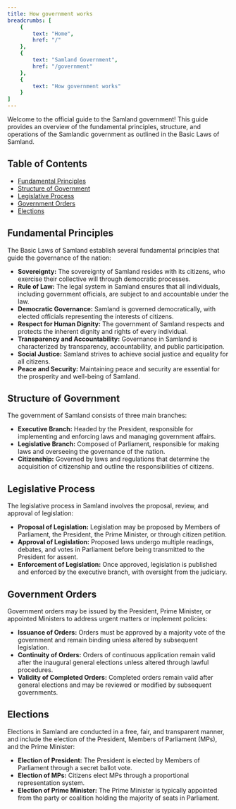 ```yaml
---
title: How government works
breadcrumbs: [
    {
        text: "Home",
        href: "/"
    },
    {
        text: "Samland Government",
        href: "/government"
    },
    {
        text: "How government works"
    }
]
---
```


Welcome to the official guide to the Samland government! This guide provides an overview of the fundamental principles, structure, and operations of the Samlandic government as outlined in the Basic Laws of Samland.

<!-- omit from toc -->
## Table of Contents

- [Fundamental Principles](#fundamental-principles)
- [Structure of Government](#structure-of-government)
- [Legislative Process](#legislative-process)
- [Government Orders](#government-orders)
- [Elections](#elections)

## Fundamental Principles

The Basic Laws of Samland establish several fundamental principles that guide the governance of the nation:

- **Sovereignty:** The sovereignty of Samland resides with its citizens, who exercise their collective will through democratic processes.
- **Rule of Law:** The legal system in Samland ensures that all individuals, including government officials, are subject to and accountable under the law.
- **Democratic Governance:** Samland is governed democratically, with elected officials representing the interests of citizens.
- **Respect for Human Dignity:** The government of Samland respects and protects the inherent dignity and rights of every individual.
- **Transparency and Accountability:** Governance in Samland is characterized by transparency, accountability, and public participation.
- **Social Justice:** Samland strives to achieve social justice and equality for all citizens.
- **Peace and Security:** Maintaining peace and security are essential for the prosperity and well-being of Samland.

## Structure of Government

The government of Samland consists of three main branches:

- **Executive Branch:** Headed by the President, responsible for implementing and enforcing laws and managing government affairs.
- **Legislative Branch:** Composed of Parliament, responsible for making laws and overseeing the governance of the nation.
- **Citizenship:** Governed by laws and regulations that determine the acquisition of citizenship and outline the responsibilities of citizens.

## Legislative Process

The legislative process in Samland involves the proposal, review, and approval of legislation:

- **Proposal of Legislation:** Legislation may be proposed by Members of Parliament, the President, the Prime Minister, or through citizen petition.
- **Approval of Legislation:** Proposed laws undergo multiple readings, debates, and votes in Parliament before being transmitted to the President for assent.
- **Enforcement of Legislation:** Once approved, legislation is published and enforced by the executive branch, with oversight from the judiciary.

## Government Orders

Government orders may be issued by the President, Prime Minister, or appointed Ministers to address urgent matters or implement policies:

- **Issuance of Orders:** Orders must be approved by a majority vote of the government and remain binding unless altered by subsequent legislation.
- **Continuity of Orders:** Orders of continuous application remain valid after the inaugural general elections unless altered through lawful procedures.
- **Validity of Completed Orders:** Completed orders remain valid after general elections and may be reviewed or modified by subsequent governments.

## Elections

Elections in Samland are conducted in a free, fair, and transparent manner, and include the election of the President, Members of Parliament (MPs), and the Prime Minister:

- **Election of President:** The President is elected by Members of Parliament through a secret ballot vote.
- **Election of MPs:** Citizens elect MPs through a proportional representation system.
- **Election of Prime Minister:** The Prime Minister is typically appointed from the party or coalition holding the majority of seats in Parliament.
